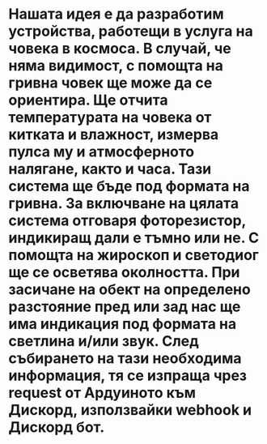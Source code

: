 # Нашата идея е да разработим устройства, работещи в услуга на човека в космоса. В случай, че няма видимост, с помощта на гривна човек ще може да се ориентира. Ще отчита температурата на човека от китката и влажност, измерва пулса му и атмосферното налягане, както и часа. Тази система ще бъде под формата на гривна. За включване на цялата система отговаря фоторезистор, индикиращ дали е тъмно или не. С помощта на жироскоп и светодиог ще се осветява околността. При засичане на обект на определено разстояние пред или зад нас ще има индикация под формата на светлина и/или звук. След събирането на тази необходима информация, тя се изпраща чрез request от Ардуиното към Дискорд, използвайки webhook и Дискорд бот.
